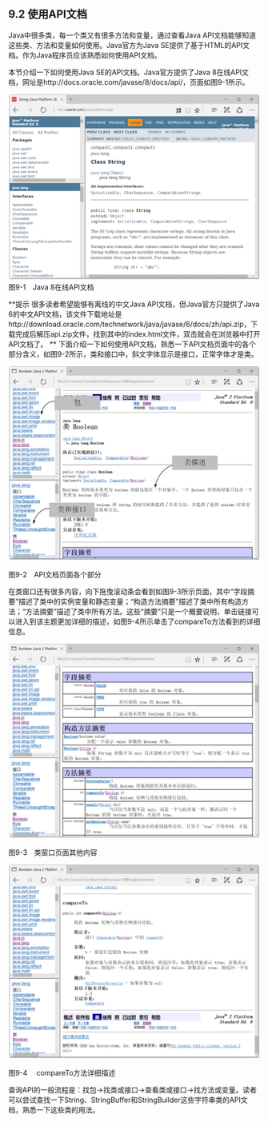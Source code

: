 ## 9.2 使用API文档

Java中很多类，每一个类又有很多方法和变量，通过查看Java API文档能够知道这些类、方法和变量如何使用。Java官方为Java SE提供了基于HTML的API文档。作为Java程序员应该熟悉如何使用API文档。

本节介绍一下如何使用Java SE的API文档。Java官方提供了Java 8在线API文档，网址是http://docs.oracle.com/javase/8/docs/api/，页面如图9-1所示。

![](../assets/9-1.jpg)
图9-1　Java 8在线API文档

**提示 很多读者希望能够有离线的中文Java API文档，但Java官方只提供了Java 6的中文API文档，该文件下载地址是http://download.oracle.com/technetwork/java/javase/6/docs/zh/api.zip，下载完成后解压api.zip文件，找到其中的index.html文件，双击就会在浏览器中打开API文档了。
**
下面介绍一下如何使用API文档，熟悉一下API文档页面中的各个部分含义，如图9-2所示，类和接口中，斜文字体显示是接口，正常字体才是类。

![9-2](../assets/9-2.jpg)

图9-2　API文档页面各个部分

在类窗口还有很多内容，向下拖曳滚动条会看到如图9-3所示页面，其中“字段摘要”描述了类中的实例变量和静态变量；“构造方法摘要”描述了类中所有构造方法；“方法摘要”描述了类中所有方法。这些“摘要”只是一个概要说明，单击链接可以进入到该主题更加详细的描述，如图9-4所示单击了compareTo方法看到的详细信息。

![9-3](../assets/9-3.jpg)

图9-3　类窗口页面其他内容

![9-4](../assets/9-4.jpg)

图9-4　 compareTo方法详细描述

查询API的一般流程是：找包→找类或接口→查看类或接口→找方法或变量。读者可以尝试查找一下String、StringBuffer和StringBuilder这些字符串类的API文档，熟悉一下这些类的用法。